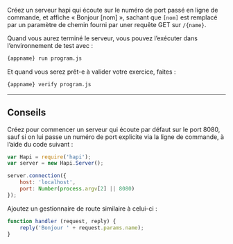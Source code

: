 Créez un serveur hapi qui écoute sur le numéro de port passé en
ligne de commande, et affiche « Bonjour [nom] », sachant que `[nom]`
est remplacé par un paramètre de chemin fourni par uner requête GET
sur `/{name}`.

Quand vous aurez terminé le serveur, vous pouvez l’exécuter dans
l’environnement de test avec :

```sh
{appname} run program.js
```

Et quand vous serez prêt-e à valider votre exercice, faites :

```sh
{appname} verify program.js
```

-----------------------------------------------------------------

## Conseils

Créez pour commencer un serveur qui écoute par défaut sur le port 8080,
sauf si on lui passe un numéro de port explicite via la ligne de commande,
à l’aide du code suivant :

```js
var Hapi = require('hapi');
var server = new Hapi.Server();

server.connection({
    host: 'localhost',
    port: Number(process.argv[2] || 8080)
});
```

Ajoutez un gestionnaire de route similaire à celui-ci :

```js
function handler (request, reply) {
    reply('Bonjour ' + request.params.name);
}
```
